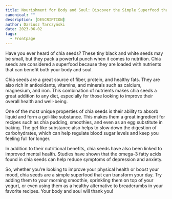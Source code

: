 ```yaml
---
title: Nourishment for Body and Soul: Discover the Simple Superfood that Can Transform Your Day.
canonical: ""
description: [DESCRIPTION]
author: Dariusz Tarczyński
date: 2023-06-02
tags:
  - Frontpage
---
```

Have you ever heard of chia seeds? These tiny black and white seeds may be small, but they pack a powerful punch when it comes to nutrition. Chia seeds are considered a superfood because they are loaded with nutrients that can benefit both your body and soul.

Chia seeds are a great source of fiber, protein, and healthy fats. They are also rich in antioxidants, vitamins, and minerals such as calcium, magnesium, and iron. This combination of nutrients makes chia seeds a great addition to any diet, especially for those looking to improve their overall health and well-being.

One of the most unique properties of chia seeds is their ability to absorb liquid and form a gel-like substance. This makes them a great ingredient for recipes such as chia pudding, smoothies, and even as an egg substitute in baking. The gel-like substance also helps to slow down the digestion of carbohydrates, which can help regulate blood sugar levels and keep you feeling full for longer.

In addition to their nutritional benefits, chia seeds have also been linked to improved mental health. Studies have shown that the omega-3 fatty acids found in chia seeds can help reduce symptoms of depression and anxiety.

So, whether you’re looking to improve your physical health or boost your mood, chia seeds are a simple superfood that can transform your day. Try adding them to your morning smoothie, sprinkling them on top of your yogurt, or even using them as a healthy alternative to breadcrumbs in your favorite recipes. Your body and soul will thank you!